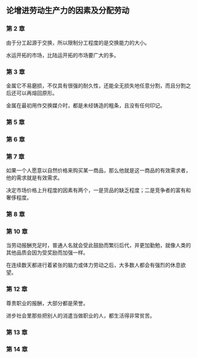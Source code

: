 ## 论增进劳动生产力的因素及分配劳动

### 第 2 章

由于分工起源于交换，所以限制分工程度的是交换能力的大小。

水运开拓的市场，比陆运开拓的市场要广大的多。

### 第 3 章

金属它不易磨损，不仅具有很强的耐久性，还能全无损失地任意分割，而且分割之后还可以再熔回原形。

金属在最初用作交换媒介时，都是未经铸造的粗条，且没有任何印记。

### 第 5 章

### 第 6 章

### 第 7 章

如果一个人愿意以自然价格来购买某一商品，那么他就是这一商品的有效需求者，他的需求就是有效需求。

决定市场价格上升程度的因素有两个，一是货品的缺乏程度；二是竞争者的富有和奢侈程度。

### 第 8 章

### 第 10 章

当劳动报酬充足时，普通人名就会受此鼓励而繁衍后代，并更加勤勉，就像人类的其他品质会因为受奖励而加强一样。

在连续数天都进行着紧张的脑力或体力劳动之后，大多数人都会有强烈的休息欲望。

### 第 12 章

尊贵职业的报酬，大部分都是荣誉。

进步社会里那些把别人的消遣当做职业的人，都生活得非常贫苦。

### 第 13 章

### 第 14 章

